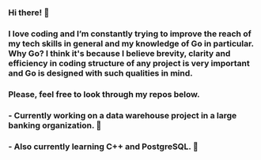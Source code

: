 ### Hi there! 👋

### I love coding and I’m constantly trying to improve the reach of my tech skills in general and my knowledge of Go in particular. Why Go? I think it's because I believe brevity, clarity and efficiency in coding structure of any project is very important and Go is designed with such qualities in mind. 

### Please, feel free to look through my repos below.

### - Currently working on a data warehouse project in a large banking organization. 🔭
### - Also currently learning C++ and PostgreSQL. 🌱

<!--
**gregsavvy/gregsavvy** is a ✨ _special_ ✨ repository because its `README.md` (this file) appears on your GitHub profile.

Here are some ideas to get you started:

- 🔭 I’m currently working on ...
- 🌱 I’m currently learning ...
- 👯 I’m looking to collaborate on ...
- 🤔 I’m looking for help with ...
- 💬 Ask me about ...
- 📫 How to reach me: ...
- 😄 Pronouns: ...
- ⚡ Fun fact: ...
-->

